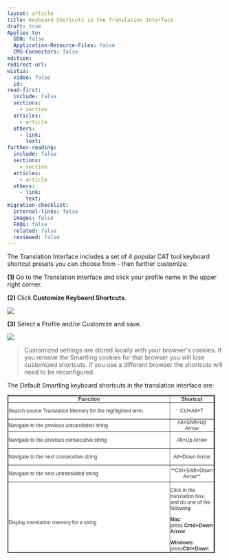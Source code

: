 ```yaml
---
layout: article
title: Keyboard Shortcuts in the Translation Interface
draft: true
Applies to:
  GDN: false
  Application-Resource-Files: false
  CMS-Connectors: false
edition:
redirect-url:
wistia:
  video: false
  id:
read-first:
  include: false
  sections:
    - section
  articles:
    - article
  others:
    - link:
      text:
further-reading:
  include: false
  sections:
    - section
  articles:
    - article
  others:
    - link:
      text:
migration-checklist:
  internal-links: false
  images: false
  FAQs: false
  related: false
  reviewed: false
---
```



The Translation Interface includes a set of 4 popular CAT tool keyboard shortcut presets you can choose from - then further customize.

**(1)** Go to the Translation interface and click your profile name in the upper right corner.

**(2)** Click **Customize Keyboard Shortcuts**.

![](https://smartling.zendesk.com/hc/en-us/article_attachments/201087966/Smartling___Content_Management.png)

**(3)** Select a Profile and/or Customize and save.

![](https://smartling.zendesk.com/hc/en-us/article_attachments/201236233/Smartling___Content_Management.png)

> Customized settings are stored locally with your browser's cookies. If you remove the Smartling cookies for that browser you will lose customized shortcuts. If you use a different browser the shortcuts will need to be reconfigured.

The Default Smartling keyboard shortcuts in the translation interface are:

<table style="margin: 12px 0px; padding: 0px; color: #333333; font-family: Arial, Helvetica, sans-serif; font-size: 12px; background-color: #ffffff; width: 483px; height: 368px;" border="2" align="center">

<tbody style="margin: 0px; padding: 0px;">

<tr style="margin: 0px; padding: 0px;">

<th style="margin: 0px; padding: 0px;" align="center">Function</td>

<th style="margin: 0px; padding: 0px;" align="center">Shortcut</td>

</tr>

<tr style="margin: 0px; padding: 0px;">

<td style="margin: 0px; padding: 0px;">Search source Translation Memory for the highlighted term.</td>

<td class="wysiwyg-text-align-center" style="margin: 0px; padding: 0px;" align="center">

Ctrl+Alt+T 

</td>

</tr>

<tr style="margin: 0px; padding: 0px;">

<td style="margin: 0px; padding: 0px;">Navigate to the previous untranslated string</td>

<td style="margin: 0px; padding: 0px;" align="center">Alt+Shift+Up Arrow  
</td>

</tr>

<tr style="margin: 0px; padding: 0px;">

<td style="margin: 0px; padding: 0px;">

Navigate to the previous consecutive string

</td>

<td style="margin: 0px; padding: 0px;" align="center">Alt+Up Arrow
</td>

</tr>

<tr style="margin: 0px; padding: 0px;">

<td style="margin: 0px; padding: 0px;">

Navigate to the next consecutive string

</td>

<td style="margin: 0px; padding: 0px;" align="center">Alt+Down Arrow
</td>

</tr>

<tr style="margin: 0px; padding: 0px;">

<td style="margin: 0px; padding: 0px;">

Navigate to the next untranslated string 

</td>

<td style="margin: 0px; padding: 0px;" align="center">**Ctrl+Shift+Down Arrow**  
</td>

</tr>

<tr style="margin: 0px; padding: 0px;">

<td style="margin: 0px; padding: 0px;">

Display translation memory for a string

</td>

<td class="wysiwyg-text-align-center" style="margin: 0px; padding: 0px;">

Click in the translation box, and do one of the following:

**Mac**: press **Cmd+Down Arrow**

**Windows**: press**Ctrl+Down Arrow**

</td>

</tr>

<tr style="margin: 0px; padding: 0px;">

<td style="margin: 0px; padding: 0px;">

Insert first match from translation memory for a string

</td>

<td class="wysiwyg-text-align-center" style="margin: 0px; padding: 0px;">

Click in the translation box, and do one of the following:

**Mac**: press **Cmd+Down Arrow+Down Arrow** (selects the first option in the drop-down)

**Windows**: press**Ctrl+Down Arrow+Down Arrow** (selects the first option in the drop-down)

</td>

</tr>

<tr style="margin: 0px; padding: 0px;">

<td style="margin: 0px; padding: 0px;">Display the Translation Dialog </td>

<td class="wysiwyg-text-align-center" style="margin: 0px; padding: 0px;">Hold down the **Ctrl** key and right-click any string highlighted yellow.</td>

</tr>

<tr style="margin: 0px; padding: 0px;">

<td style="margin: 0px; padding: 0px;">Display the 'pencil'** ![ti_pencil_menu.jpg](https://smartling.zendesk.com/attachments/token/3ntumlyw4q9ngbv/?name=ti_pencil_menu.jpg) **menu</td>

<td class="wysiwyg-text-align-center" style="margin: 0px; padding: 0px;">Hold down the **Alt** key while highlighting a string, and the pencil menu will lock in its visible state even if you move your mouse off the string. It will disappear if you highlight another string on the page.</td>

</tr>

<tr style="margin: 0px; padding: 0px;">

<td style="margin: 0px; padding: 0px;">Copy the source text to the corresponding translation field</td>

<td class="wysiwyg-text-align-center" style="margin: 0px; padding: 0px;">

**Mac**: Hold down the **Cmd** key and press **I**  

**Windows**: Hold down the **Ctrl** key and press **Insert**

</td>

</tr>

<tr style="margin: 0px; padding: 0px;">

<td style="margin: 0px; padding: 0px;">Copy the source text to _all_corresponding translation fields</td>

<td class="wysiwyg-text-align-center" style="margin: 0px; padding: 0px;">****Mac**:** Hold down the **Cmd** key and press **I + I **(double-click I)  

**Windows**_: _Hold down the **Ctrl **key and press **Insert + Insert**(double-click Insert)

</td>

</tr>

<tr style="margin: 0px; padding: 0px;">

<td style="margin: 0px; padding: 0px;">Move cursor to original text field</td>

<td class="wysiwyg-text-align-center" style="margin: 0px; padding: 0px;"><font color="#444444">**F4**</font></td>

</tr>

</tbody>

</table>